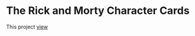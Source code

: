 # The Rick and Morty Character Cards

This project <a href='https://the-rick-and-morty-character-cards.vercel.app/'>view</a>
